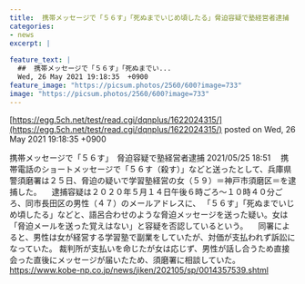 ```yaml
---
title:  携帯メッセージで「５６す」「死ぬまでいじめ頃したる」脅迫容疑で塾経営者逮捕  
categories:
- news
excerpt: |
  
feature_text: |
  ##  携帯メッセージで「５６す」「死ぬまでい...
  Wed, 26 May 2021 19:18:35  +0900
feature_image: "https://picsum.photos/2560/600?image=733"
image: "https://picsum.photos/2560/600?image=733"
---
```


[https://egg.5ch.net/test/read.cgi/dqnplus/1622024315/](https://egg.5ch.net/test/read.cgi/dqnplus/1622024315/)
posted on Wed, 26 May 2021 19:18:35  +0900

<!--more-->

携帯メッセージで「５６す」　脅迫容疑で塾経営者逮捕 2021/05/25 18:51 　携帯電話のショートメッセージで「５６す（殺す）」などと送ったとして、兵庫県警須磨署は２５日、脅迫の疑いで学習塾経営の女（５９）＝神戸市須磨区＝を逮捕した。 　逮捕容疑は２０２０年５月１４日午後６時ごろ〜１０時４０分ごろ、同市長田区の男性（４７）のメールアドレスに、 「５６す」「死ぬまでいじめ頃したる」などと、語呂合わせのような脅迫メッセージを送った疑い。女は「脅迫メールを送った覚えはない」と容疑を否認しているという。 　同署によると、男性は女が経営する学習塾で副業をしていたが、対価が支払われず訴訟になっていた。 裁判所が支払いを命じたが女は応じず、男性が話し合うため直接会った直後にメッセージが届いたため、須磨署に相談していた。 https://www.kobe-np.co.jp/news/jiken/202105/sp/0014357539.shtml
